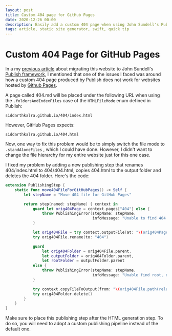 ```yaml
---
layout: post
title: Custom 404 page for GitHub Pages
date: 2020-12-26 00:00
description: Easily add a custom 404 page when using John Sundell's Publish + GitHub Pages by using a custom publishing step.
tags: article, static site generator, swift, quick tip
---
```


# Custom 404 Page for GitHub Pages

In a my [previous article](/articles/2020-12-20-migrated-to-publish/) about migrating this website to John Sundell's [Publish framework](https://github.com/JohnSundell/Publish), I mentioned that one of the issues I faced was around how a custom 404 page produced by Publish does not work for websites hosted by [Github Pages](https://pages.github.com/).

A page called 404.md will be placed under the following URL when using the `.foldersAndIndexFiles` case of the `HTMLFileMode` enum defined in Publish:

```no-highlight
siddarthkalra.github.io/404/index.html
```

However, GitHub Pages expects:

```no-highlight
siddarthkalra.github.io/404.html
```

Now, one way to fix this problem would be to simply switch the file mode to `.standAloneFiles` , which I could have done. However, I didn't want to change the file hierarchy for my entire website just for this one case.

I fixed my problem by adding a new publishing step that renames 404/index.html to 404/404.html, copies 404.html to the output folder and deletes the 404 folder. Here's the code:

```swift
extension PublishingStep {
    static func move404FileForGitHubPages() -> Self {
        let stepName = "Move 404 file for GitHub Pages"

        return step(named: stepName) { context in
            guard let orig404Page = context.pages["404"] else {
                throw PublishingError(stepName: stepName,
                                      infoMessage: "Unable to find 404 page")
            }

            let orig404File = try context.outputFile(at: "\(orig404Page.path)/index.html")
            try orig404File.rename(to: "404")

            guard
                let orig404Folder = orig404File.parent,
                let outputFolder = orig404Folder.parent,
                let rootFolder = outputFolder.parent
            else {
                throw PublishingError(stepName: stepName,
                                      infoMessage: "Unable find root, output and 404 folders")
            }

            try context.copyFileToOutput(from: "\(orig404File.path(relativeTo: rootFolder))")
            try orig404Folder.delete()
        }
    }
}
```

Make sure to place this publishing step after the HTML generation step. To do so, you will need to adopt a custom publishing pipeline instead of the default one.